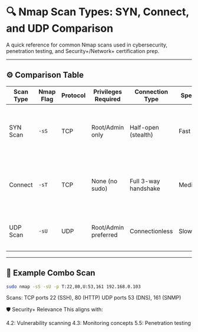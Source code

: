 # 🔍 Nmap Scan Types: SYN, Connect, and UDP Comparison

A quick reference for common Nmap scans used in cybersecurity, penetration testing, and Security+/Network+ certification prep.

---

## ⚙️ Comparison Table

| Scan Type | Nmap Flag | Protocol | Privileges Required | Connection Type     | Speed  | Stealthiness | Use Case                                                |
|-----------|-----------|----------|----------------------|----------------------|--------|--------------|----------------------------------------------------------|
| SYN Scan  | `-sS`     | TCP      | Root/Admin only      | Half-open (stealth) | Fast   | High         | Preferred scan in pen testing; fast and less detectable |
| Connect   | `-sT`     | TCP      | None (no sudo)       | Full 3-way handshake | Medium | Low          | Used when `-sS` isn’t possible (e.g., no root access)    |
| UDP Scan  | `-sU`     | UDP      | Root/Admin preferred | Connectionless       | Slow   | Medium       | Identifying services like DNS, SNMP, DHCP               |

---

## 🧪 Example Combo Scan

```bash
sudo nmap -sS -sU -p T:22,80,U:53,161 192.168.0.103
```

Scans:
TCP ports 22 (SSH), 80 (HTTP)
UDP ports 53 (DNS), 161 (SNMP)

🛡️ Security+ Relevance
This aligns with:

4.2: Vulnerability scanning
4.3: Monitoring concepts
5.5: Penetration testing
